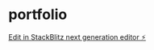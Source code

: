 # portfolio

[Edit in StackBlitz next generation editor ⚡️](https://stackblitz.com/~/github.com/acapodanno/portfolio)
